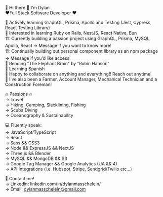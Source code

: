 👋 Hi there 👋 I'm Dylan  
❤️‍ Full Stack Software Developer ❤️‍  

🌱 Actively learning GraphQL, Prisma, Apollo and Testing (Jest, Cypress, React Testing Library)  
📖 Interested in learning Ruby on Rails, NestJS, React Native, Bun   
🏗️ Currently building a passion project using GraphQL, Prisma, MySQL, Apollo, React -> Message if you want to know more!  
🏗️ Continually building out personal component library as an npm package  -> Message if you'd like access!  
📕 Reading "The Elephant Brain" by "Robin Hanson"     
🌮 Learning Spanish  
👯 Happy to collaborate on anything and everything!! Reach out anytime!  
📜 I've also been a Farmer, Account Manager, Mechanical Technician and a Construction Foreman!  

🔥 Passions 🔥  
-> Travel  
-> Hiking, Camping, Slacklining, Fishing    
-> Scuba Diving   
-> Oceanography & Sustainability  
        
 💻 Fluently speak:    
 -> JavaScript/TypeScript  
 -> React  
 -> Sass && CSS3    
 -> Node && ExpressJS && NextJS  
 -> Three.js && Blender  
 -> MySQL && MongoDB && S3  
 -> Google Tag Manager && Google Analytics (UA && 4)  
 -> API Integrations (i.e. Hubspot, Stripe, Sendgrid/Twilio etc...)  
  
 📇 Contact me!  
 -> Linkedin: linkedin.com/in/dylanmasschelein/  
 -> Email: dylanmasschelein@gmail.com  

